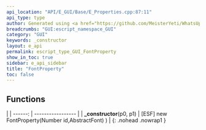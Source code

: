 ```yaml
---
api_location: "API/E_GUI/Base/E_Properties.cpp:87:11"
api_type: type
author: Generated using <a href="https://github.com/MeisterYeti/WhatsUpDoc">WhatsUpDoc</a>
breadcrumbs: "GUI:escript_namespace_GUI"
category: "GUI"
keywords: _constructor
layout: e_api
permalink: escript_type_GUI_FontProperty
show_in_toc: true
sidebar: e_api_sidebar
title: "FontProperty"
toc: false
---
```


## Functions

|
| ------: | ----------------- |
| **_constructor**(p0, p1) | [ESF] new FontProperty(Number id,AbstractFont) ) |
{: .nohead .nowrap1 }
